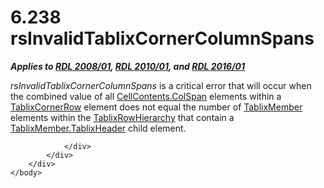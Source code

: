 <html dir="LTR" xmlns:mshelp="http://msdn.microsoft.com/mshelp" xmlns:ddue="http://ddue.schemas.microsoft.com/authoring/2003/5" xmlns:xlink="http://www.w3.org/1999/xlink" xmlns:tool="http://www.microsoft.com/tooltip">
    <head>
        <meta http-equiv="Content-Type" content="text/html; CHARSET=utf-8"></meta>
        <meta name="save" content="history"></meta>
        <title>6.238 rsInvalidTablixCornerColumnSpans</title>
        <xml>
            <mshelp:toctitle title="6.238 rsInvalidTablixCornerColumnSpans"></mshelp:toctitle>
            <mshelp:rltitle title="[MS-RDL]: rsInvalidTablixCornerColumnSpans"></mshelp:rltitle>
            <mshelp:keyword index="A" term="e0a087c0-de46-4c75-9e68-cf3b99d862db"></mshelp:keyword>
            <mshelp:attr name="DCSext.ContentType" value="open specification"></mshelp:attr>
            <mshelp:attr name="AssetID" value="e0a087c0-de46-4c75-9e68-cf3b99d862db"></mshelp:attr>
            <mshelp:attr name="TopicType" value="kbRef"></mshelp:attr>
            <mshelp:attr name="DCSext.Title" value="[MS-RDL]: rsInvalidTablixCornerColumnSpans" />
        </xml>
    </head>
    <body>
        <div id="header">
            <h1 class="heading">6.238 rsInvalidTablixCornerColumnSpans</h1>
        </div>
        <div id="mainSection">
            <div id="mainBody">
                <div id="allHistory" class="saveHistory"></div>
                <div id="sectionSection0" class="section" name="collapseableSection">
                    

<p><b><i>Applies to </i></b><a href="1e855f94-4617-47e4-b89e-0856c6cb420f.html"><b><i>RDL 2008/01</i></b></a><b><i>,
</i></b><a href="3428e690-a348-4ec7-8a6a-8efb42d2cdee.html"><b><i>RDL 2010/01</i></b></a><b><i>,
and </i></b><a href="52ce3983-2bfc-4e72-9359-42aaf5fe4509.html"><b><i>RDL 2016/01</i></b></a></p>

<p><i>rsInvalidTablixCornerColumnSpans</i> is a critical error
that will occur when the combined value of all <a href="3ffb0387-2dd7-4b21-b36d-6df8fd0a0887.html">CellContents.ColSpan</a>
elements within a <a href="079f1814-7516-4b42-82be-00126e990972.html">TablixCornerRow</a>
element does not equal the number of <a href="1d8a9691-b173-4e24-9ea9-1f486bc824fd.html">TablixMember</a> elements
within the <a href="08a188d7-05bd-43b8-8d23-11568db8949b.html">TablixRowHierarchy</a>
that contain a <a href="90993eca-bc8f-4e4c-9eeb-e92ac7395c96.html">TablixMember.TablixHeader</a>
child element.</p>


                </div>
            </div>
        </div>
    </body>
</html>